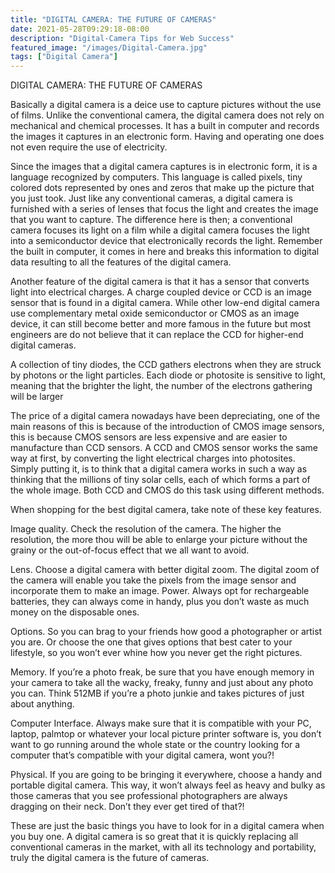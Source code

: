 ```yaml
---
title: "DIGITAL CAMERA: THE FUTURE OF CAMERAS"
date: 2021-05-28T09:29:18-08:00
description: "Digital-Camera Tips for Web Success"
featured_image: "/images/Digital-Camera.jpg"
tags: ["Digital Camera"]
---
```


DIGITAL CAMERA: THE FUTURE OF CAMERAS

Basically a digital camera is a deice use to capture pictures without the use of films. Unlike the conventional camera, the digital camera does not rely on mechanical and chemical processes. It has a built in computer and records the images it captures in an electronic form. Having and operating one does not even require the use of electricity.

Since the images that a digital camera captures is in electronic form, it is a language recognized by computers. This language is called pixels, tiny colored dots represented by ones and zeros that make up the picture that you just took. Just like any conventional cameras, a digital camera is furnished with a series of lenses that focus the light and creates the image that you want to capture. The difference here is then; a conventional camera focuses its light on a film while a digital camera focuses the light into a semiconductor device that electronically records the light. Remember the built in computer, it comes in here and breaks this information to digital data resulting to all the features of the digital camera. 

Another feature of the digital camera is that it has a sensor that converts light into electrical charges. A charge coupled device or CCD is an image sensor that is found in a digital camera. While other low-end digital camera use complementary metal oxide semiconductor or CMOS as an image device, it can still become better and more famous in the future but most engineers are do not believe that it can replace the CCD for higher-end digital cameras. 

A collection of tiny diodes, the CCD gathers electrons when they are struck by photons or the light particles. Each diode or photosite is sensitive to light, meaning that the brighter the light, the number of the electrons gathering will be larger 

The price of a digital camera nowadays have been depreciating, one of the main reasons of this is because of the introduction of CMOS image sensors, this is because CMOS sensors are less expensive and are easier to manufacture than CCD sensors. A CCD and CMOS sensor works the same way at first, by converting the light electrical charges into photosites. Simply putting it, is to think that a digital camera works in such a way as thinking that the millions of tiny solar cells, each of which forms a part of the whole image. Both CCD and CMOS do this task using different methods.

When shopping for the best digital camera, take note of these key features. 

Image quality. Check the resolution of the camera. The higher the resolution, the more thou will be able to enlarge your picture without the grainy or the out-of-focus effect that we all want to avoid.

Lens. Choose a digital camera with better digital zoom. The digital zoom of the camera will enable you take the pixels from the image sensor and incorporate them to make an image.
Power. Always opt for rechargeable batteries, they can always come in handy, plus you don’t waste as much money on the disposable ones. 

Options. So you can brag to your friends how good a photographer or artist you are. Or choose the one that gives options that best cater to your lifestyle, so you won’t ever whine how you never get the right pictures. 

Memory.  If you’re a photo freak, be sure that you have enough memory in your camera to take all the wacky, freaky, funny and just about any photo you can. Think 512MB if you’re a photo junkie and takes pictures of just about anything. 

Computer Interface. Always make sure that it is compatible with your PC, laptop, palmtop or whatever your local picture printer software is, you don’t want to go running around the whole state or the country looking for a computer that’s compatible with your digital camera, wont you?!

Physical. If you are going to be bringing it everywhere, choose a handy and portable digital camera. This way, it won’t always feel as heavy and bulky as those cameras that you see professional photographers are always dragging on their neck. Don’t they ever get tired of that?!

These are just the basic things you have to look for in a digital camera when you buy one. A digital camera is so great that it is quickly replacing all conventional cameras in the market, with all its technology and portability, truly the digital camera is the future of cameras. 

